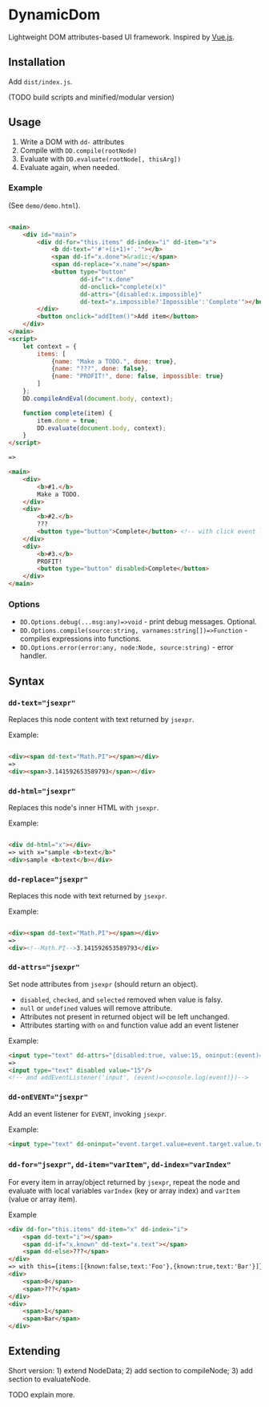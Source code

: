 # DynamicDom

Lightweight DOM attributes-based UI framework. Inspired by [Vue.js](https://vuejs.org/).

## Installation

Add `dist/index.js`.

(TODO build scripts and minified/modular version) 

## Usage

1. Write a DOM with `dd-` attributes
2. Compile with `DD.compile(rootNode)`
3. Evaluate with `DD.evaluate(rootNode[, thisArg])`
4. Evaluate again, when needed.

### Example

(See `demo/demo.html`).

```html

<main>
    <div id="main">
        <div dd-for="this.items" dd-index="i" dd-item="x">
            <b dd-text="'#'+(i+1)+'.'"></b>
            <span dd-if="x.done">&radic;</span>
            <span dd-replace="x.name"></span>
            <button type="button" 
                    dd-if="!x.done" 
                    dd-onclick="complete(x)" 
                    dd-attrs="{disabled:x.impossible}" 
                    dd-text="x.impossible?'Impossible':'Complete'"></button>
        </div>
        <button onclick="addItem()">Add item</button>
    </div>
</main>
<script>
    let context = {
        items: [
            {name: "Make a TODO.", done: true},
            {name: "???", done: false},
            {name: "PROFIT!", done: false, impossible: true}
        ]
    };
    DD.compileAndEval(document.body, context);

    function complete(item) {
        item.done = true;
        DD.evaluate(document.body, context);
    }
</script>

=>

<main>
    <div>
        <b>#1.</b>
        Make a TODO.
    </div>
    <div>
        <b>#2.</b>
        ???
        <button type="button">Complete</button> <!-- with click event listener -->
    </div>
    <div>
        <b>#3.</b>
        PROFIT!
        <button type="button" disabled>Complete</button>
    </div>
</main>
```

### Options

* `DD.Options.debug(...msg:any)=>void` - print debug messages. Optional.
* `DD.Options.compile(source:string, varnames:string[])=>Function` - compiles expressions into functions.
* `DD.Options.error(error:any, node:Node, source:string)` - error handler.

## Syntax

### `dd-text="jsexpr"`

Replaces this node content with text returned by `jsexpr`.

Example:

```html

<div><span dd-text="Math.PI"></span></div>
=>
<div><span>3.141592653589793</span></div>
```

### `dd-html="jsexpr"`

Replaces this node's inner HTML with `jsexpr`.

Example:

```html

<div dd-html="x"></div>
=> with x="sample <b>text</b>"
<div>sample <b>text</b></div>
```

### `dd-replace="jsexpr"`

Replaces this node with text returned by `jsexpr`.

Example:

```html

<div><span dd-text="Math.PI"></span></div>
=>
<div><!--Math.PI-->3.141592653589793</div>
```

### `dd-attrs="jsexpr"`

Set node attributes from `jsexpr` (should return an object).

* `disabled`, `checked`, and `selected` removed when value is falsy.
* `null` or `undefined` values will remove attribute.
* Attributes not present in returned object will be left unchanged.
* Attributes starting with `on` and function value add an event listener 

Example:

```html
<input type="text" dd-attrs="{disabled:true, value:15, oninput:(event)=>console.log(event)}"/>
=>
<input type="text" disabled value="15"/>
<!-- and addEventListener('input', (event)=>console.log(event)})-->
```

### `dd-onEVENT="jsexpr"`

Add an event listener for `EVENT`, invoking `jsexpr`.

Example:

```html
<input type="text" dd-oninput="event.target.value=event.target.value.toUpperCase()"/>
```

### `dd-for="jsexpr"`, `dd-item="varItem"`, `dd-index="varIndex"`

For every item in array/object returned by `jsexpr`, repeat the node and evaluate with local variables `varIndex` (key or array index) and `varItem` (value or array item).

Example
```html
<div dd-for="this.items" dd-item="x" dd-index="i">
    <span dd-text="i"></span>
    <span dd-if="x.known" dd-text="x.text"></span>
    <span dd-else>???</span>
</div>
=> with this={items:[{known:false,text:'Foo'},{known:true,text:'Bar'}]}
<div>
    <span>0</span>
    <span>???</span>
</div>
<div>
    <span>1</span>
    <span>Bar</span>
</div>
```

## Extending

Short version: 1) extend NodeData; 2) add section to compileNode; 3) add section to evaluateNode.  

TODO explain more.
